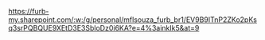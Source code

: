 <https://furb-my.sharepoint.com/:w:/g/personal/mflsouza_furb_br1/EV9B9ITnP2ZKo2pKsq3srPQBQUE9XEtD3E3SbloDz0i6KA?e=4%3ainkIk5&at=9>